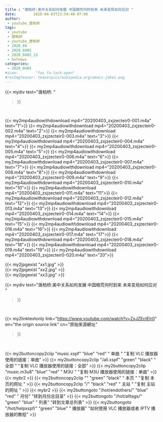 ```yaml
---
title : "唐柏桥:美中关系如何发展 中国粮荒何时到来 未来变局如何应对 "
date:        2020-04-03T23:54:40-07:00
author:
 - youtube_唐柏桥
tags:
 - youtube
 - 唐柏桥
 - youtube_唐柏桥
 - 2020_04
 - 2020_0403
 - 2020_0403_23
 - hotnews
categories:
 - 2020_0403
#icon:        "fas fa-lock-open"
#resImgTeaser: teaserpics/wikipedia.org/emacs-jokes.png
---
```







{{< mydiv text="唐柏桥: "
>}}
<br>


{{< my2mp4audiowithdownload mp4="20200403_zxjzecteir0-001.m4a" text="1">}}
{{< my2mp4audiowithdownload mp4="20200403_zxjzecteir0-002.m4a" text="2">}}
{{< my2mp4audiowithdownload mp4="20200403_zxjzecteir0-003.m4a" text="3">}}
{{< my2mp4audiowithdownload mp4="20200403_zxjzecteir0-004.m4a" text="4">}}
{{< my2mp4audiowithdownload mp4="20200403_zxjzecteir0-005.m4a" text="5">}}
{{< my2mp4audiowithdownload mp4="20200403_zxjzecteir0-006.m4a" text="6">}}
{{< my2mp4audiowithdownload mp4="20200403_zxjzecteir0-007.m4a" text="7">}}
{{< my2mp4audiowithdownload mp4="20200403_zxjzecteir0-008.m4a" text="8">}}
{{< my2mp4audiowithdownload mp4="20200403_zxjzecteir0-009.m4a" text="9">}}
{{< my2mp4audiowithdownload mp4="20200403_zxjzecteir0-010.m4a" text="10">}}
{{< my2mp4audiowithdownload mp4="20200403_zxjzecteir0-011.m4a" text="11">}}
{{< my2mp4audiowithdownload mp4="20200403_zxjzecteir0-012.m4a" text="12">}}
{{< my2mp4audiowithdownload mp4="20200403_zxjzecteir0-013.m4a" text="13">}}
{{< my2mp4audiowithdownload mp4="20200403_zxjzecteir0-014.m4a" text="14">}}
{{< my2mp4audiowithdownload mp4="20200403_zxjzecteir0-015.m4a" text="15">}}
{{< my2mp4audiowithdownload mp4="20200403_zxjzecteir0-016.m4a" text="16">}}
{{< my2mp4audiowithdownload mp4="20200403_zxjzecteir0-017.m4a" text="17">}}
{{< my2mp4audiowithdownload mp4="20200403_zxjzecteir0-018.m4a" text="18">}}
{{< my2mp4audiowithdownload mp4="20200403_zxjzecteir0-019.m4a" text="19">}}
{{< my2mp4audiowithdownload mp4="20200403_zxjzecteir0-020.m4a" text="20">}}


{{< my2jpgexist "xx1.jpg" >}}<br>
{{< my2jpgexist "xx2.jpg" >}}<br>
{{< my2jpgexist "xx3.jpg" >}}<br>



{{< mydiv text="唐柏桥:美中关系如何发展 中国粮荒何时到来 未来变局如何应对 "
>}}
<br>

{{< my2linktextonly link="https://www.youtube.com/watch?v=ZxJZEctEIr0"
en="the origin source link" cn="原始來源網址"
>}}


<br>


{{< my2buttoncopy2clip "music.xspf"        "blue"   "red"    " 单曲 "  "复制 VLC 播放器使用的链接：单曲" >}} {{< my2buttoncopy2clip "/all.xspf"         "green"  "black"  " 全部 "  "复制 VLC 播放器使用的链接：全部" >}} {{< my2buttoncopy2clip "music.m3u8"        "blue"   "red"    " M3U  "    "复制 M3U 播放器使用的链接：单曲" >}} {{< mybr2 >}} {{< my2buttoncopy2clip ""                  "green"  "black"  " 本页 "    "复制 本页的网址 " >}} {{< my2buttoncopy2clip "/"                 "black"  "red"    " 主站 "    "复制 主站的网址 " >}} {{< mybr2 >}} {{< my2buttongoto      "/hot/endothers/"   "blue"   "red"    " 月份"   "转到月份总目录" >}} {{< my2buttongoto      "/hot/alltags/"     "green"  "blue"   " 列表"   "转到文章总列表" >}} {{< my2buttongoto      "/hot/helpxspf/"    "green"  "blue"   " 播放器" "如何使用 VLC 播放器或者 IPTV 播放器的教程" >}} 
